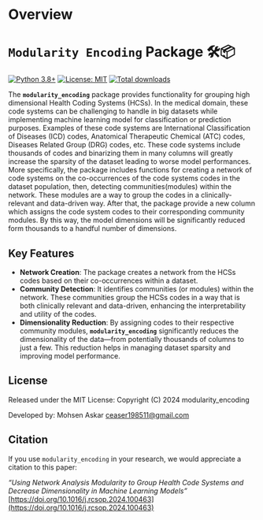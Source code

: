 # Overview

# `Modularity Encoding` Package 🛠️📦

[![Python 3.8+](https://img.shields.io/badge/python-3.8+-blue.svg)](https://www.python.org/downloads/)
[![License: MIT](https://img.shields.io/badge/License-MIT-yellow.svg)](https://opensource.org/licenses/MIT)
[![Total downloads](https://static.pepy.tech/badge/modularity_encoding)](https://pepy.tech/projects/modularity_encoding?timeRange=threeMonths&category=version&includeCIDownloads=true&granularity=daily&viewType=chart&versions)

The **`modularity_encoding`** package provides functionality for grouping high dimensional Health Coding Systems (HCSs). In the medical domain, these code systems can be challenging to handle in big datasets while implementing machine learning model for classification or prediction purposes. Examples of these code systems are International Classification of Diseases (ICD) codes, Anatomical Therapeutic Chemical (ATC) codes, Diseases Related Group (DRG) codes, etc. These code systems include thousands of codes and binarizing them in many columns will greatly increase the sparsity of the dataset leading to worse model performances. More specifically, the package includes functions for creating a network of code systems on the co-occurrences of the code systems codes in the dataset population, then, detecting communities(modules) within the network. These modules are a way to group the codes in a clinically-relevant and data-driven way. After that, the package provide a new column which assigns the code system codes to their corresponding community modules. By this way, the model dimensions will be significantly reduced  form thousands to a handful number of dimensions.


## Key Features
- **Network Creation**: The package creates a network from the HCSs codes based on their co-occurrences within a dataset.
- **Community Detection**: It identifies communities (or modules) within the network. These communities group the HCSs codes in a way that is both clinically relevant and data-driven, enhancing the interpretability and utility of the codes.
- **Dimensionality Reduction**: By assigning codes to their respective community modules, **`modularity_encoding`** significantly reduces the dimensionality of the data—from potentially thousands of columns to just a few. This reduction helps in managing dataset sparsity and improving model performance.

## License

Released under the MIT License:
Copyright (C) 2024 modularity_encoding

Developed by: Mohsen Askar <ceaser198511@gmail.com>

## Citation

If you use `modularity_encoding` in your research, we would appreciate a citation to this paper:

*“Using Network Analysis Modularity to Group Health Code Systems and Decrease Dimensionality in Machine Learning Models”* [https://doi.org/10.1016/j.rcsop.2024.100463](https://doi.org/10.1016/j.rcsop.2024.100463)
